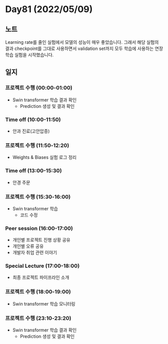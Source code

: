 # Day81 (2022/05/09)

## 노트

Learning rate를 줄인 실험에서 모델의 성능이 매우 좋았습니다. 그래서 해당 실험의 결과 checkpoint를 그대로 사용하면서 validation set까지 모두 학습에 사용하는 연장 학습 실험을 시작했습니다.

## 일지

### 프로젝트 수행 (00:00-01:00)

  * Swin transformer 학습 결과 확인
    * Prediction 생성 및 결과 확인

### Time off (10:00-11:50)

  * 안과 진료(고안압증)

### 프로젝트 수행 (11:50-12:20)

  * Weights & Biases 실험 로그 정리

### Time off (13:00-15:30)

  * 안경 주문

### 프로젝트 수행 (15:30-16:00)

  * Swin transformer 학습
    * 코드 수정

### Peer session (16:00-17:00)

  * 개인별 프로젝트 진행 상황 공유
  * 개인별 오류 공유
  * 개발자 취업 관련 이야기

### Special Lecture (17:00-18:00)

  * 최종 프로젝트 파이프라인 소개

### 프로젝트 수행 (18:00-19:00)

  * Swin transformer 학습 모니터링

### 프로젝트 수행 (23:10-23:20)

  * Swin transformer 학습 결과 확인
    * Prediction 생성 및 결과 확인
